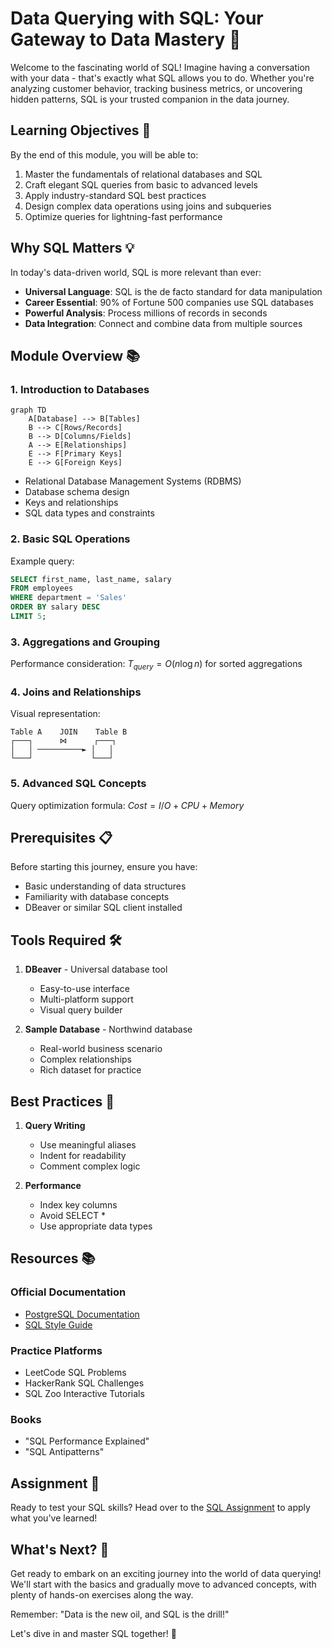 # Data Querying with SQL: Your Gateway to Data Mastery 🎯

Welcome to the fascinating world of SQL! Imagine having a conversation with your data - that's exactly what SQL allows you to do. Whether you're analyzing customer behavior, tracking business metrics, or uncovering hidden patterns, SQL is your trusted companion in the data journey.

## Learning Objectives 🎯

By the end of this module, you will be able to:

1. Master the fundamentals of relational databases and SQL
2. Craft elegant SQL queries from basic to advanced levels
3. Apply industry-standard SQL best practices
4. Design complex data operations using joins and subqueries
5. Optimize queries for lightning-fast performance

## Why SQL Matters 💡

In today's data-driven world, SQL is more relevant than ever:

- **Universal Language**: SQL is the de facto standard for data manipulation
- **Career Essential**: 90% of Fortune 500 companies use SQL databases
- **Powerful Analysis**: Process millions of records in seconds
- **Data Integration**: Connect and combine data from multiple sources

## Module Overview 📚

### 1. Introduction to Databases
```mermaid
graph TD
    A[Database] --> B[Tables]
    B --> C[Rows/Records]
    B --> D[Columns/Fields]
    A --> E[Relationships]
    E --> F[Primary Keys]
    E --> G[Foreign Keys]
```

- Relational Database Management Systems (RDBMS)
- Database schema design
- Keys and relationships
- SQL data types and constraints

### 2. Basic SQL Operations
Example query:
```sql
SELECT first_name, last_name, salary
FROM employees
WHERE department = 'Sales'
ORDER BY salary DESC
LIMIT 5;
```

### 3. Aggregations and Grouping
Performance consideration:
$T_{query} = O(n \log n)$ for sorted aggregations

### 4. Joins and Relationships
Visual representation:
```
Table A    JOIN    Table B
┌───┐      ⋈      ┌───┐
│   │ ──────────► │   │
└───┘             └───┘
```

### 5. Advanced SQL Concepts
Query optimization formula:
$Cost = I/O + CPU + Memory$

## Prerequisites 📋

Before starting this journey, ensure you have:

- Basic understanding of data structures
- Familiarity with database concepts
- DBeaver or similar SQL client installed

## Tools Required 🛠️

1. **DBeaver** - Universal database tool
   - Easy-to-use interface
   - Multi-platform support
   - Visual query builder

2. **Sample Database** - Northwind database
   - Real-world business scenario
   - Complex relationships
   - Rich dataset for practice

## Best Practices 🌟

1. **Query Writing**
   - Use meaningful aliases
   - Indent for readability
   - Comment complex logic

2. **Performance**
   - Index key columns
   - Avoid SELECT *
   - Use appropriate data types

## Resources 📚

### Official Documentation
- [PostgreSQL Documentation](https://www.postgresql.org/docs/)
- [SQL Style Guide](https://www.sqlstyle.guide/)

### Practice Platforms
- LeetCode SQL Problems
- HackerRank SQL Challenges
- SQL Zoo Interactive Tutorials

### Books
- "SQL Performance Explained"
- "SQL Antipatterns"

## Assignment 📝

Ready to test your SQL skills? Head over to the [SQL Assignment](../_assignments/2.1-assignment.md) to apply what you've learned!

## What's Next? 🚀

Get ready to embark on an exciting journey into the world of data querying! We'll start with the basics and gradually move to advanced concepts, with plenty of hands-on exercises along the way.

Remember: "Data is the new oil, and SQL is the drill!"

Let's dive in and master SQL together! 💪
